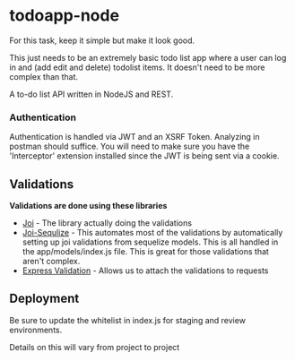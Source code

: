 # todoapp-node
For this task, keep it simple but make it look good.

This just needs to be an extremely basic todo list app where a user can log in and (add edit and delete) todolist items. It doesn't need to be more complex than that.

A to-do list API written in NodeJS and REST.

### Authentication

Authentication is handled via JWT and an XSRF Token. Analyzing in postman should suffice. You will need to make sure you have the 'Interceptor' extension installed since the JWT is being sent via a cookie.

## Validations

**Validations are done using these libraries**

- [Joi](https://github.com/hapijs/joi/blob/v10.4.1/API.md) - The library actually doing the validations
- [Joi-Sequlize](https://github.com/mibrito/joi-sequelize) - This automates most of the validations by automatically setting up joi validations from sequelize models. This is all handled in the app/models/index.js file. This is great for those validations that aren't complex.
- [Express Validation](https://github.com/andrewkeig/express-validation) - Allows us to attach the validations to requests

## Deployment

Be sure to update the whitelist in index.js for staging and review environments.

Details on this will vary from project to project
